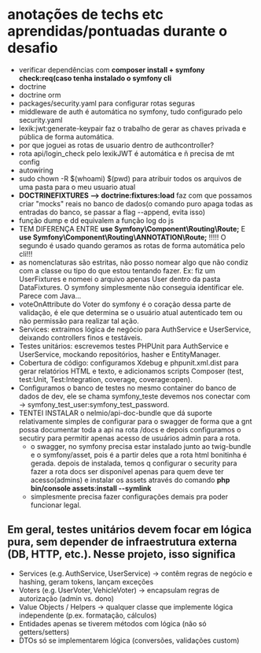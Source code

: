 # anotações de techs etc aprendidas/pontuadas durante o desafio

- verificar dependências com **composer install + symfony check:req(caso tenha instalado o symfony cli**
- doctrine
- doctrine orm
- packages/security.yaml para configurar rotas seguras
- middleware de auth é automática no symfony, tudo configurado pelo security.yaml
- lexik:jwt:generate-keypair faz o trabalho de gerar as chaves privada e pública de forma automática.
- por que joguei as rotas de usuario dentro de authcontroller?
- rota api/login_check pelo lexikJWT é automática e ñ precisa de mt config
- autowiring
- sudo chown -R $(whoami) $(pwd) para atribuir todos os arquivos de uma pasta para o meu usuario atual
- **DOCTRINEFIXTURES --> doctrine:fixtures:load**  faz com que possamos criar "mocks" reais no banco de dados(o comando puro apaga todas as entradas do banco, se passar a flag --append, evita isso)
- função dump e dd equivalem a função log do js
- TEM DIFERENÇA ENTRE **use Symfony\Component\Routing\Route;** E **use Symfony\Component\Routing\ANNOTATION\Route;** !!!!! O segundo é usado quando geramos as rotas de forma automática pelo cli!!!
- as nomenclaturas são estritas, não posso nomear algo que não condiz com a classe ou tipo do que estou tentando fazer. Ex: fiz um UserFixtures e nomeei o arquivo apenas User dentro da pasta DataFixtures. O symfony simplesmente não conseguia identificar ele. Parece com Java...
- voteOnAttribute do Voter do symfony é o coração dessa parte de validação, é ele que determina se o usuário atual autenticado tem ou não permissão para realizar tal ação.
- Services: extraímos lógica de negócio para AuthService e UserService, deixando controllers finos e testáveis.
- Testes unitários: escrevemos testes PHPUnit para AuthService e UserService, mockando repositórios, hasher e EntityManager.
- Cobertura de código: configuramos Xdebug e phpunit.xml.dist para gerar relatórios HTML e texto, e adicionamos scripts Composer (test, test:Unit, Test:Integration, coverage, coverage:open).
- Configuramos o banco de testes no mesmo container do banco de dados de dev, ele se chama symfony_teste devemos nos conectar com -> symfony_test_user:symfony_test_password.
- TENTEI INSTALAR o nelmio/api-doc-bundle que dá suporte relativamente simples de configurar para o swagger de forma que a gnt possa documentar toda a api na rota /docs e depois configuramos o secutiry para permitir apenas acesso de usuários admin para a rota.
  - o swagger, no symfony precisa estar instalado junto ao twig-bundle e o symfony/asset, pois é a partir deles que a rota html bonitinha é gerada. depois de instalada, temos q configurar o security para fazer a rota docs ser disponível apenas para quem deve ter acesso(admins) e instalar os assets através do comando **php bin/console assets:install --symlink**
  - simplesmente precisa fazer configurações demais pra poder funcionar legal.



## Em geral, testes unitários devem focar em lógica pura, sem depender de infraestrutura externa (DB, HTTP, etc.). Nesse projeto, isso significa

- Services (e.g. AuthService, UserService) → contêm regras de negócio e hashing, geram tokens, lançam exceções
- Voters (e.g. UserVoter, VehicleVoter) → encapsulam regras de autorização (admin vs. dono)
- Value Objects / Helpers → qualquer classe que implemente lógica independente (p.ex. formatação, cálculos)
- Entidades apenas se tiverem métodos com lógica (não só getters/setters)
- DTOs só se implementarem lógica (conversões, validações custom)
